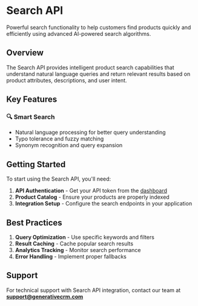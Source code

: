 # Search API

Powerful search functionality to help customers find products quickly and efficiently using advanced AI-powered search algorithms.

## Overview

The Search API provides intelligent product search capabilities that understand natural language queries and return relevant results based on product attributes, descriptions, and user intent.

## Key Features

### 🔍 Smart Search
- Natural language processing for better query understanding
- Typo tolerance and fuzzy matching
- Synonym recognition and query expansion

## Getting Started

To start using the Search API, you'll need:

1. **API Authentication** - Get your API token from the [dashboard](https://app.generativecrm.com)
2. **Product Catalog** - Ensure your products are properly indexed
3. **Integration Setup** - Configure the search endpoints in your application

## Best Practices

1. **Query Optimization** - Use specific keywords and filters
2. **Result Caching** - Cache popular search results
3. **Analytics Tracking** - Monitor search performance
4. **Error Handling** - Implement proper fallbacks

## Support

For technical support with Search API integration, contact our team at **support@generativecrm.com**